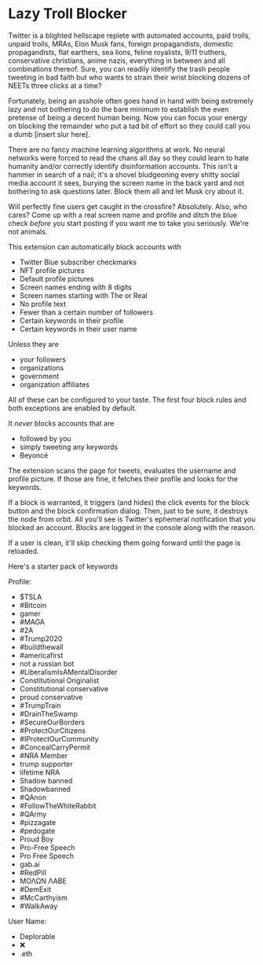 # Lazy Troll Blocker

Twitter is a blighted hellscape replete with automated accounts, paid trolls, unpaid trolls,
MRAs, Elon Musk fans, foreign propagandists, domestic propagandists, flat earthers, sea lions,
feline royalists, 9/11 truthers, conservative christians, anime nazis, everything in between and
all combinations thereof. Sure, you can readily identify the trash people tweeting in bad faith but who wants
to strain their wrist blocking dozens of NEETs three clicks at a time?

Fortunately, being an asshole often goes hand in hand with being extremely lazy and not bothering to do
the bare minimum to establish the even pretense of being a decent human being. Now you can focus your energy
on blocking the remainder who put a tad bit of effort so they could call you a dumb
[insert slur here].

There are no fancy machine learning algorithms at work. No neural networks were forced to read the
chans all day so they could learn to hate humanity and/or correctly identify disinformation
accounts. This isn't a hammer in search of a nail; it's a shovel bludgeoning every shitty social
media account it sees, burying the screen name in the back yard and not bothering to ask
questions later. Block them all and let Musk cry about it.

Will perfectly fine users get caught in the crossfire? Absolutely. Also, who cares? Come up
with a real screen name and profile and ditch the blue check *before* you start posting if you want me to take
you seriously. We're not animals.

This extension can automatically block accounts with
* Twitter Blue subscriber checkmarks
* NFT profile pictures
* Default profile pictures
* Screen names ending with 8 digits
* Screen names starting with The or Real
* No profile text
* Fewer than a certain number of followers
* Certain keywords in their profile
* Certain keywords in their user name

Unless they are
* your followers
* organizations
* government
* organization affiliates

All of these can be configured to your taste. The first four block rules and both exceptions are enabled by default.

It *never* blocks accounts that are 
* followed by you
* simply tweeting any keywords
* Beyoncé

The extension scans the page for tweets, evaluates the username and profile picture.
If those are fine, it fetches their profile and looks for the keywords.

If a block is warranted, it triggers (and hides) the click events for the block button
and the block confirmation dialog. Then, just to be sure, it destroys the node from orbit.
All you'll see is Twitter's ephemeral notification that you blocked an account. Blocks
are logged in the console along with the reason.

If a user is clean, it'll skip checking them going forward until the page is reloaded.

Here's a starter pack of keywords

Profile:
* $TSLA
* \#Bitcoin
* gamer
* \#MAGA
* \#2A
* \#Trump2020
* \#buildthewall
* \#americafirst
* not a russian bot
* \#LiberalismIsAMentalDisorder
* Constitutional Originalist
* Constitutional conservative
* proud conservative
* \#TrumpTrain
* \#DrainTheSwamp
* \#SecureOurBorders
* \#ProtectOurCitizens
* \#IProtectOurCommunity
* \#ConcealCarryPermit
* \#NRA Member
* trump supporter
* lifetime NRA
* Shadow banned
* Shadowbanned
* \#QAnon
* \#FollowTheWhiteRabbit
* \#QArmy
* \#pizzagate
* \#pedogate
* Proud Boy
* Pro-Free Speech
* Pro Free Speech
* gab.ai
* \#RedPill
* ΜΟΛΩΝ ΛΑΒΕ
* \#DemExit
* \#McCarthyism
* \#WalkAway

User Name:
* Deplorable
* ❌
* .eth
